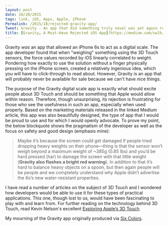 ```yaml
---
layout: post
date: 10/28/2015
tags: link, iOS, Apps, Apple, iPhone
Permalink: /2015/10/rejected-gravity-app/
Tweet: Gravity - An app that did something truly novel was yet again rejected.
title: [Gravity, A Must-Have Rejected iOS App](https://medium.com/swlh/turning-the-iphone-6s-into-a-digital-scale-f2197dc2b6e7#.vq7oxerq9)
---
```


Gravity *was* an app that allowed an iPhone 6s to act as a digital scale. The app developer found that when "weighing" something using the 3D Touch sensors, the force values recorded by iOS linearly correlated to weight. Pondering how exactly to use the solution without a finger physically pressing on the iPhone screen, created a relatively ingenious idea, which you will have to click-through to read about. However, Gravity is an app that will probably never be available for sale because we can't have nice things.

The purpose of the Gravity digital scale app is exactly what should excite people about 3D Touch and should be something that Apple would allow within reason. Therefore, though unsurprising, its rejection is frustrating for those who see the usefulness in such an app, especially when used properly. Based on the marketing materials released in the linked Medium article, this app was also beautifully designed, the type of app that I would be proud to use and for which I would openly advocate. To prove my point, the below blockquote shows the pragmatism of the developer as well as the focus on safety and good design (emphasis mine):

>Maybe it’s because the screen could get damaged if people tried dropping heavy weights on their phone—thing is that the sensor won’t weigh beyond a maximum weight of ~385g (0.85 lbs) and you’d be hard pressed (har) to damage the screen with that little weight (**Gravity also flashes a bright red warning**). In addition to that it’s hard to balance heavy objects on a spoon, but then again people will be people and we completely understand why Apple didn’t advertise the 6s’s new water-resistant properties.

I have read a number of articles on the subject of 3D Touch and I wondered how developers would be able to use it for these types of practical applications. This one, though lost to us, would have been fascinating to play with and learn from. For further reading on the technology behind 3D Touch, read Kevin Nelson's excellent [Exploring Apple’s 3D Touch](https://medium.com/@rknla/exploring-apple-s-3d-touch-f5980ef45af5#.3dxag5cf0).

My mourning of the Gravity app originally produced via [Six Colors](https://sixcolors.com/link/2015/10/tales-of-an-app-store-rejection-gravity/).
